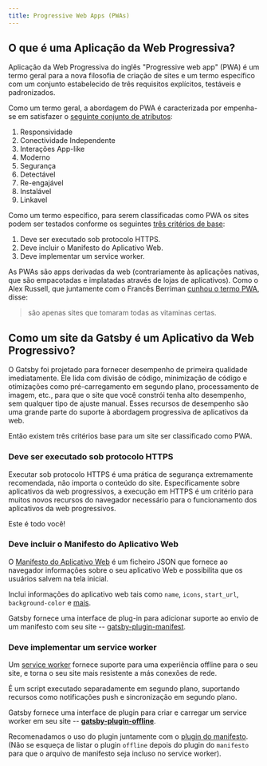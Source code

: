 ```yaml
---
title: Progressive Web Apps (PWAs)
---
```


## O que é uma Aplicação da Web Progressiva?

Aplicação da Web Progressiva do inglês "Progressive web app" (PWA) é um termo geral para a nova filosofia de criação de sites e um termo específico com um conjunto estabelecido de três requisitos explícitos, testáveis e padronizados.

Como um termo geral, a abordagem do PWA é caracterizada por empenha-se em satisfazer o [seguinte conjunto de atributos](https://infrequently.org/2015/06/progressive-apps-escaping-tabs-without-losing-our-soul/):

1.  Responsividade
2.  Conectividade Independente
3.  Interações App-like
4.  Moderno
5.  Segurança
6.  Detectável
7.  Re-engajável
8.  Instalável
9.  Linkavel

Como um termo específico, para serem classificadas como PWA os sites podem ser testados conforme os seguintes [três critérios de base](https://infrequently.org/2016/09/what-exactly-makes-something-a-progressive-web-app/):

1.  Deve ser executado sob protocolo HTTPS.
2.  Deve incluir o Manifesto do Aplicativo Web.
3.  Deve implementar um service worker.

As PWAs são apps derivadas da web (contrariamente às aplicações nativas, que são empacotadas e implatadas através de lojas de aplicativos). Como o Alex Russell, que juntamente com o Francês Berriman [cunhou o termo PWA](https://infrequently.org/2015/06/progressive-apps-escaping-tabs-without-losing-our-soul/), disse:

> são apenas sites que tomaram todas as vitaminas certas.

## Como um site da Gatsby é um Aplicativo da Web Progressivo?

O Gatsby foi projetado para fornecer desempenho de primeira qualidade imediatamente. Ele lida com divisão de código, minimização de código e otimizações como pré-carregamento em segundo plano, processamento de imagem, etc., para que o site que você constrói tenha alto desempenho, sem qualquer tipo de ajuste manual. Esses recursos de desempenho são uma grande parte do suporte à abordagem progressiva de aplicativos da web.

Então existem três critérios base para um site ser classificado como PWA.

### Deve ser executado sob protocolo HTTPS

Executar sob protocolo HTTPS é uma prática de segurança extremamente recomendada, não importa o conteúdo do site. Especificamente sobre aplicativos da web progressivos, a execução em HTTPS é um critério para muitos novos recursos do navegador necessário para o funcionamento dos aplicativos da web progressivos.

Este é todo você!

### Deve incluir o Manifesto do Aplicativo Web

O [Manifesto do Aplicativo Web](https://www.w3.org/TR/appmanifest/) é um ficheiro JSON que fornece ao navegador informações sobre o seu aplicativo Web e possibilita que os usuários salvem na tela inicial.

Inclui informações do aplicativo web tais como `name`, `icons`, `start_url`, `background-color` e [mais](https://developers.google.com/web/fundamentals/web-app-manifest/).

Gatsby fornece uma interface de plug-in para adicionar suporte ao envio de um manifesto com seu site -- [gatsby-plugin-manifest](/packages/gatsby-plugin-manifest).

### Deve implementar um service worker

Um [service worker](https://developers.google.com/web/fundamentals/primers/service-workers/) fornece suporte para uma experiência offline para o seu site, e torna o seu site mais resistente a más conexões de rede.

É um script executado separadamente em segundo plano, suportando recursos como notificações push e sincronização em segundo plano.

Gatsby fornece uma interface de plugin para criar e carregar um service worker em seu site -- [**gatsby-plugin-offline**](/packages/gatsby-plugin-offline).

Recomenadamos o uso do plugin juntamente com o [plugin do manifesto](/packages/gatsby-plugin-manifest). (Não se esqueça de listar o plugin `offline` depois do plugin do `manifesto` para que o arquivo de manifesto seja incluso no service worker).

